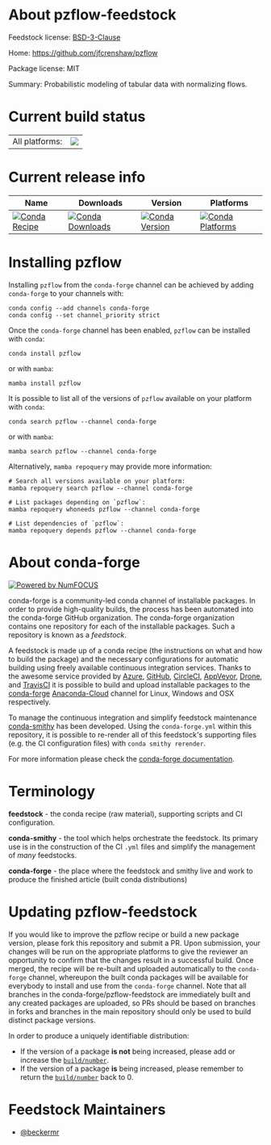 About pzflow-feedstock
======================

Feedstock license: [BSD-3-Clause](https://github.com/conda-forge/pzflow-feedstock/blob/main/LICENSE.txt)

Home: https://github.com/jfcrenshaw/pzflow

Package license: MIT

Summary: Probabilistic modeling of tabular data with normalizing flows.

Current build status
====================


<table><tr><td>All platforms:</td>
    <td>
      <a href="https://dev.azure.com/conda-forge/feedstock-builds/_build/latest?definitionId=18953&branchName=main">
        <img src="https://dev.azure.com/conda-forge/feedstock-builds/_apis/build/status/pzflow-feedstock?branchName=main">
      </a>
    </td>
  </tr>
</table>

Current release info
====================

| Name | Downloads | Version | Platforms |
| --- | --- | --- | --- |
| [![Conda Recipe](https://img.shields.io/badge/recipe-pzflow-green.svg)](https://anaconda.org/conda-forge/pzflow) | [![Conda Downloads](https://img.shields.io/conda/dn/conda-forge/pzflow.svg)](https://anaconda.org/conda-forge/pzflow) | [![Conda Version](https://img.shields.io/conda/vn/conda-forge/pzflow.svg)](https://anaconda.org/conda-forge/pzflow) | [![Conda Platforms](https://img.shields.io/conda/pn/conda-forge/pzflow.svg)](https://anaconda.org/conda-forge/pzflow) |

Installing pzflow
=================

Installing `pzflow` from the `conda-forge` channel can be achieved by adding `conda-forge` to your channels with:

```
conda config --add channels conda-forge
conda config --set channel_priority strict
```

Once the `conda-forge` channel has been enabled, `pzflow` can be installed with `conda`:

```
conda install pzflow
```

or with `mamba`:

```
mamba install pzflow
```

It is possible to list all of the versions of `pzflow` available on your platform with `conda`:

```
conda search pzflow --channel conda-forge
```

or with `mamba`:

```
mamba search pzflow --channel conda-forge
```

Alternatively, `mamba repoquery` may provide more information:

```
# Search all versions available on your platform:
mamba repoquery search pzflow --channel conda-forge

# List packages depending on `pzflow`:
mamba repoquery whoneeds pzflow --channel conda-forge

# List dependencies of `pzflow`:
mamba repoquery depends pzflow --channel conda-forge
```


About conda-forge
=================

[![Powered by
NumFOCUS](https://img.shields.io/badge/powered%20by-NumFOCUS-orange.svg?style=flat&colorA=E1523D&colorB=007D8A)](https://numfocus.org)

conda-forge is a community-led conda channel of installable packages.
In order to provide high-quality builds, the process has been automated into the
conda-forge GitHub organization. The conda-forge organization contains one repository
for each of the installable packages. Such a repository is known as a *feedstock*.

A feedstock is made up of a conda recipe (the instructions on what and how to build
the package) and the necessary configurations for automatic building using freely
available continuous integration services. Thanks to the awesome service provided by
[Azure](https://azure.microsoft.com/en-us/services/devops/), [GitHub](https://github.com/),
[CircleCI](https://circleci.com/), [AppVeyor](https://www.appveyor.com/),
[Drone](https://cloud.drone.io/welcome), and [TravisCI](https://travis-ci.com/)
it is possible to build and upload installable packages to the
[conda-forge](https://anaconda.org/conda-forge) [Anaconda-Cloud](https://anaconda.org/)
channel for Linux, Windows and OSX respectively.

To manage the continuous integration and simplify feedstock maintenance
[conda-smithy](https://github.com/conda-forge/conda-smithy) has been developed.
Using the ``conda-forge.yml`` within this repository, it is possible to re-render all of
this feedstock's supporting files (e.g. the CI configuration files) with ``conda smithy rerender``.

For more information please check the [conda-forge documentation](https://conda-forge.org/docs/).

Terminology
===========

**feedstock** - the conda recipe (raw material), supporting scripts and CI configuration.

**conda-smithy** - the tool which helps orchestrate the feedstock.
                   Its primary use is in the construction of the CI ``.yml`` files
                   and simplify the management of *many* feedstocks.

**conda-forge** - the place where the feedstock and smithy live and work to
                  produce the finished article (built conda distributions)


Updating pzflow-feedstock
=========================

If you would like to improve the pzflow recipe or build a new
package version, please fork this repository and submit a PR. Upon submission,
your changes will be run on the appropriate platforms to give the reviewer an
opportunity to confirm that the changes result in a successful build. Once
merged, the recipe will be re-built and uploaded automatically to the
`conda-forge` channel, whereupon the built conda packages will be available for
everybody to install and use from the `conda-forge` channel.
Note that all branches in the conda-forge/pzflow-feedstock are
immediately built and any created packages are uploaded, so PRs should be based
on branches in forks and branches in the main repository should only be used to
build distinct package versions.

In order to produce a uniquely identifiable distribution:
 * If the version of a package **is not** being increased, please add or increase
   the [``build/number``](https://docs.conda.io/projects/conda-build/en/latest/resources/define-metadata.html#build-number-and-string).
 * If the version of a package **is** being increased, please remember to return
   the [``build/number``](https://docs.conda.io/projects/conda-build/en/latest/resources/define-metadata.html#build-number-and-string)
   back to 0.

Feedstock Maintainers
=====================

* [@beckermr](https://github.com/beckermr/)


<!-- dummy commit to enable rerendering -->

